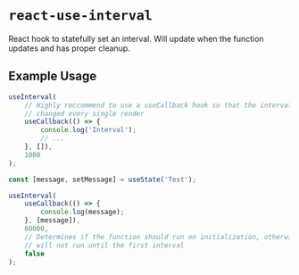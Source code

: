 # `react-use-interval`

React hook to statefully set an interval. Will update when the function updates and has proper cleanup.

## Example Usage

```ts
useInterval(
    // Highly reccommend to use a useCallback hook so that the interval isn't
    // changed every single render
    useCallback(() => {
        console.log('Interval');
        // ...
    }, []),
    1000
);
```

```ts
const [message, setMessage] = useState('Test');

useInterval(
    useCallback(() => {
        console.log(message);
    }, [message]),
    60000,
    // Determines if the function should run on initialization, otherwise it
    // will not run until the first interval
    false
);
```
